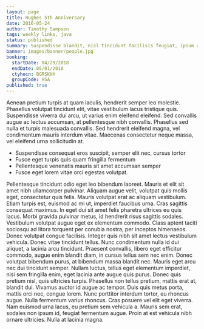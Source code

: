 ```yaml
---
layout: page
title: Hughes 5th Anniversary
date: 2016-05-24
author: Timothy Sampson
tags: weekly links, java
status: published
summary: Suspendisse blandit, nisl tincidunt facilisis feugiat, ipsum ante sodales est.
banner: images/banner/people.jpg
booking:
  startDate: 04/29/2018
  endDate: 05/01/2018
  ctyhocn: BGRSKHX
  groupCode: H5A
published: true
---
```

Aenean pretium turpis at quam iaculis, hendrerit semper leo molestie. Phasellus volutpat tincidunt elit, vitae vestibulum lacus tristique quis. Suspendisse viverra dui arcu, ut varius enim eleifend eleifend. Sed convallis augue ac lectus accumsan, at pellentesque nibh convallis. Phasellus sed nulla et turpis malesuada convallis. Sed hendrerit eleifend magna, vel condimentum mauris interdum vitae. Maecenas consectetur neque massa, vel eleifend urna sollicitudin at.

* Suspendisse consequat eros suscipit, semper elit nec, cursus tortor
* Fusce eget turpis quis quam fringilla fermentum
* Pellentesque venenatis mauris sit amet accumsan semper
* Fusce eget lorem vitae orci egestas volutpat.

Pellentesque tincidunt odio eget leo bibendum laoreet. Mauris et elit sit amet nibh ullamcorper pulvinar. Aliquam augue velit, volutpat quis mollis eget, consectetur quis felis. Mauris volutpat erat ac aliquam vestibulum. Etiam turpis est, euismod ac mi ut, imperdiet faucibus urna. Cras sagittis consequat maximus. In eget dui sit amet felis pharetra ultrices eu quis lacus. Morbi gravida pulvinar metus, id hendrerit risus sagittis sodales. Vestibulum volutpat augue eget ex elementum commodo. Class aptent taciti sociosqu ad litora torquent per conubia nostra, per inceptos himenaeos. Donec volutpat congue facilisis. Integer quis nibh sit amet lectus vestibulum vehicula. Donec vitae tincidunt tellus. Nunc condimentum nulla id dui aliquet, a lacinia arcu tincidunt.
Praesent convallis, libero eget efficitur commodo, augue enim blandit diam, in cursus tellus sem nec enim. Donec volutpat bibendum purus, at bibendum massa blandit nec. Mauris eget arcu nec dui tincidunt semper. Nullam luctus, tellus eget elementum imperdiet, nisi sem fringilla enim, eget lacinia ante augue quis purus. Donec quis pretium nisl, quis ultricies turpis. Phasellus non tellus pretium, mattis erat at, blandit dui. Vivamus auctor id augue ac tempor. Duis quis metus porta, mattis orci nec, congue lorem. Nunc porttitor interdum tortor, eu rhoncus augue. Nulla fermentum varius rhoncus. Cras posuere vel elit eget viverra. Nam euismod urna lacus, eu pretium sem vehicula a. Mauris sem erat, sodales non ipsum id, feugiat fermentum augue. Proin at est vehicula nibh ornare ultricies. Nulla at lacinia magna.
